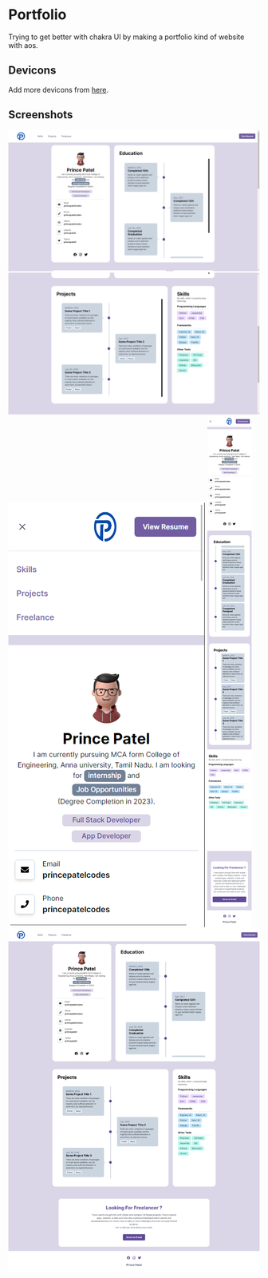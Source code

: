 # Portfolio

Trying to get better with chakra UI by making a portfolio kind of website with aos.

## Devicons

Add more devicons from [here](https://www.npmjs.com/package/devicon-react-svg).

## Screenshots

![Image 1](screenshots/s1.png)
![Image 2](screenshots/s2.png)
![Image 3](screenshots/s3.png)
![Image 4](screenshots/s4.png)
![Image 5](screenshots/s5.png)
